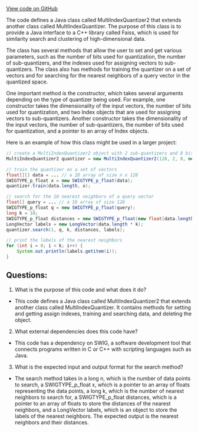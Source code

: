 [View code on GitHub](https://github.com/misbahsy/the-algorithm/ann/src/main/java/com/twitter/ann/faiss/swig/MultiIndexQuantizer2.java)

The code defines a Java class called MultiIndexQuantizer2 that extends another class called MultiIndexQuantizer. The purpose of this class is to provide a Java interface to a C++ library called Faiss, which is used for similarity search and clustering of high-dimensional data. 

The class has several methods that allow the user to set and get various parameters, such as the number of bits used for quantization, the number of sub-quantizers, and the indexes used for assigning vectors to sub-quantizers. The class also has methods for training the quantizer on a set of vectors and for searching for the nearest neighbors of a query vector in the quantized space.

One important method is the constructor, which takes several arguments depending on the type of quantizer being used. For example, one constructor takes the dimensionality of the input vectors, the number of bits used for quantization, and two Index objects that are used for assigning vectors to sub-quantizers. Another constructor takes the dimensionality of the input vectors, the number of sub-quantizers, the number of bits used for quantization, and a pointer to an array of Index objects.

Here is an example of how this class might be used in a larger project:

```java
// create a MultiIndexQuantizer2 object with 2 sub-quantizers and 8 bits per sub-quantizer
MultiIndexQuantizer2 quantizer = new MultiIndexQuantizer2(128, 2, 8, new Index[] {new IVF256Flat(128), new IVF256Flat(128)});

// train the quantizer on a set of vectors
float[][] data = ... // a 2D array of size n x 128
SWIGTYPE_p_float x = new SWIGTYPE_p_float(data);
quantizer.train(data.length, x);

// search for the 10 nearest neighbors of a query vector
float[] query = ... // a 1D array of size 128
SWIGTYPE_p_float q = new SWIGTYPE_p_float(query);
long k = 10;
SWIGTYPE_p_float distances = new SWIGTYPE_p_float(new float[data.length * k]);
LongVector labels = new LongVector(data.length * k);
quantizer.search(1, q, k, distances, labels);

// print the labels of the nearest neighbors
for (int i = 0; i < k; i++) {
    System.out.println(labels.getitem(i));
}
```
## Questions: 
 1. What is the purpose of this code and what does it do?
- This code defines a Java class called MultiIndexQuantizer2 that extends another class called MultiIndexQuantizer. It contains methods for setting and getting assign indexes, training and searching data, and deleting the object.

2. What external dependencies does this code have?
- This code has a dependency on SWIG, a software development tool that connects programs written in C or C++ with scripting languages such as Java.

3. What is the expected input and output format for the search method?
- The search method takes in a long n, which is the number of data points to search, a SWIGTYPE_p_float x, which is a pointer to an array of floats representing the data points, a long k, which is the number of nearest neighbors to search for, a SWIGTYPE_p_float distances, which is a pointer to an array of floats to store the distances of the nearest neighbors, and a LongVector labels, which is an object to store the labels of the nearest neighbors. The expected output is the nearest neighbors and their distances.